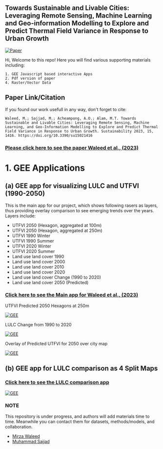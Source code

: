 ## Towards Sustainable and Livable Cities: Leveraging Remote Sensing, Machine Learning and Geo-information Modelling to Explore and Predict Thermal Field Variance in Response to Urban Growth

[![Paper](https://i.imgur.com/9U5pKD4.png)](https://www.mdpi.com/2071-1050/15/2/1416)

Hi, Welcome to this repo!
Here you will find various supporting materials including:

    1. GEE Javascript based interactive Apps
    2. Pdf version of paper
    4. Raster/Vector Data

## Paper Link/Citation
If you found our work usefull in any way, don't forget to cite:
```
Waleed, M.; Sajjad, M.; Acheampong, A.O.; Alam, M.T. Towards Sustainable and Livable Cities: Leveraging Remote Sensing, Machine Learning, and Geo-Information Modelling to Explore and Predict Thermal Field Variance in Response to Urban Growth. Sustainability 2023, 15, 1416. https://doi.org/10.3390/su15021416
```

### [Please click here to see the paper Waleed et al., (2023)](https://www.mdpi.com/2071-1050/15/2/1416)


# 1. GEE Applications
## (a) GEE app for visualizing LULC and UTFVI (1990-2050)

This is the main app for our project, which shows following rasers as layers, thus providing overlay comparison to see emerging trends over the years. Layers include:
- UTFVI 2050 (Hexagon, aggregated at 100m)
- UTFVI 2050 (Hexagon, aggregated at 250m)
- UTFVI 1990 Winter
- UTFVI 1990 Summer
- UTFVI 2020 Winter
- UTFVI 2020 Summer
- Land use land cover 1990
- Land use land cover 2000
- Land use land cover 2010
- Land use land cover 2020
- Land use land cover Change (1990 to 2020)
- Land use land cover 2050 (Predicted)

### **[Click here to see the Main app for Waleed et al., (2023)](https://waleedgis.users.earthengine.app/view/bwp-lulc-utfvi)**

UTFVI Predicted 2050 Hexagons at 250m 

[![GEE](https://imgur.com/ThlrNW8.png)](https://waleedgis.users.earthengine.app/view/bwp-lulc-utfvi)

LULC Change from 1990 to 2020

[![GEE](https://imgur.com/trDDU4m.png)](https://waleedgis.users.earthengine.app/view/bwp-lulc-utfvi)

Overlay of Predicted UTFVI for 2050 over city map

[![GEE](https://imgur.com/IjxOTnc.png)](https://waleedgis.users.earthengine.app/view/bwp-lulc-utfvi)

## (b) GEE app for LULC comparison as 4 Split Maps

### **[Click here to see the LULC comparison app](https://waleedgis.users.earthengine.app/view/bwp-split-map)**

[![GEE](https://imgur.com/mKC63jR.png)](https://waleedgis.users.earthengine.app/view/bwp-split-map)

### NOTE
This repository is under progress, and authors will add materials time to time. Meanwhile you can contact them for datasets, methods/models, and collaboration.

- [Mirza Waleed](mailto:waleedgeo@outlook.com)
- [Muhammad Sajjad](mailto:mah.sajjad@hotmail.com)
